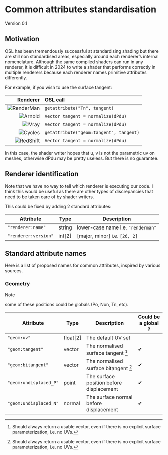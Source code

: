 # Common attributes standardisation

Version 0.1

## Motivation

OSL has been tremendously successful at standardising shading but there are still non standardised areas, especially around each renderer’s internal nomenclature.
Although the same compiled shaders can run in any renderer, it is difficult in 2024 to write a shader that performs correctly in multiple renderers because each renderer names primitive attributes differently.

For example, if you wish to use the surface tangent:

| Renderer | OSL call |
| -: | :- |
| ![RenderMan]( https://img.shields.io/badge/RenderMan-blue) | `getattribute("Tn", tangent)` |
| ![Arnold]( https://img.shields.io/badge/Arnold-teal) | `Vector tangent = normalize(dPdu)` |
| ![!Vray](https://img.shields.io/badge/VRay-yellow) | `Vector tangent = normalize(dPdu)` |
| ![Cycles]( https://img.shields.io/badge/Cycles-orange) | `getattribute("geom:tangent", tangent)` |
| ![RedShift]( https://img.shields.io/badge/Redshift-red) | `Vector tangent = normalize(dPdu)` |

In this case, the shader writer hopes that u, v is not the parametric uv on meshes, otherwise dPdu may be pretty useless. But there is no guarantee.

## Renderer identification

Note that we have no way to tell which renderer is executing our code. I think this would be useful as there are other types of discrepancies that need to be taken care of by shader writers.

This could be fixed by adding 2 standard attributes:

| Attribute | Type | Description |
|- | - | - |
| `"renderer:name"` | string | lower-case name i.e. `"renderman"` |
| `"renderer:version"` | int[2] | [major, minor] i.e. `[26, 2]` |

## Standard attribute names

Here is a list of proposed names for common attributes, inspired by various sources.

### Geometry

> [!NOTE]
> some of these positions could be globals (Po, Non, Tn, etc).

| Attribute | Type | Description | Could be a global ? |
| - | - | - | - |
| `"geom:uv"` | float[2] | The default UV set | |
| `"geom:tangent"` | vector | The normalised surface tangent [^1] | &#10004; |
| `"geom:bitangent"` | vector | The normalised surface bitangent [^1] | &#10004; |
| `"geom:undisplaced_P"` | point | The surface position before displacement | &#10004; |
| `"geom:undisplaced_N"` | normal | The surface normal before displacement | &#10004; |

[^1]: Should always return a usable vector, even if there is no explicit surface parameterization, i.e. no UVs.
